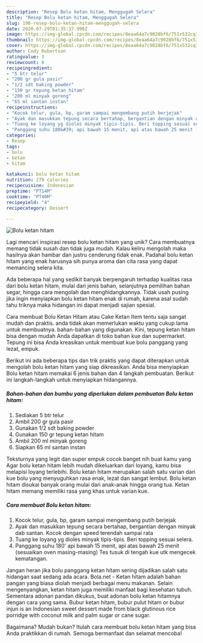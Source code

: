 ```yaml
---
description: "Resep Bolu ketan hitam, Menggugah Selera"
title: "Resep Bolu ketan hitam, Menggugah Selera"
slug: 196-resep-bolu-ketan-hitam-menggugah-selera
date: 2020-07-29T01:35:37.996Z
image: https://img-global.cpcdn.com/recipes/8eaa64a7c9028bf6/751x532cq70/bolu-ketan-hitam-foto-resep-utama.jpg
thumbnail: https://img-global.cpcdn.com/recipes/8eaa64a7c9028bf6/751x532cq70/bolu-ketan-hitam-foto-resep-utama.jpg
cover: https://img-global.cpcdn.com/recipes/8eaa64a7c9028bf6/751x532cq70/bolu-ketan-hitam-foto-resep-utama.jpg
author: Cody Robertson
ratingvalue: 3
reviewcount: 8
recipeingredient:
- "5 btr telur"
- "200 gr gula pasir"
- "1/2 sdt baking powder"
- "150 gr tepung ketan hitam"
- "200 ml minyak goreng"
- "65 ml santan instan"
recipeinstructions:
- "Kocok telur, gula, bp, garam sampai mengembang putih berjejak"
- "Ayak dan masukkan tepung secara bertahap, bergantian dengan minyak dab santan. Kocok dengan speed terendah sampai rata"
- "Tuang ke loyang yg dioles minyak tipis-tipis. Beri topping sesuai selera."
- "Panggang suhu 180&#39; api bawah 15 menit, api atas bawah 25 menit (sesuaikan oven masing-masing) Tes tusuk di tengah kue utk mengecek kematangan."
categories:
- Resep
tags:
- bolu
- ketan
- hitam

katakunci: bolu ketan hitam 
nutrition: 279 calories
recipecuisine: Indonesian
preptime: "PT14M"
cooktime: "PT40M"
recipeyield: "4"
recipecategory: Dessert

---
```



![Bolu ketan hitam](https://img-global.cpcdn.com/recipes/8eaa64a7c9028bf6/751x532cq70/bolu-ketan-hitam-foto-resep-utama.jpg)

Lagi mencari inspirasi resep bolu ketan hitam yang unik? Cara membuatnya memang tidak susah dan tidak juga mudah. Kalau keliru mengolah maka hasilnya akan hambar dan justru cenderung tidak enak. Padahal bolu ketan hitam yang enak harusnya sih punya aroma dan cita rasa yang dapat memancing selera kita.

Ada beberapa hal yang sedikit banyak berpengaruh terhadap kualitas rasa dari bolu ketan hitam, mulai dari jenis bahan, selanjutnya pemilihan bahan segar, hingga cara mengolah dan menghidangkannya. Tidak usah pusing jika ingin menyiapkan bolu ketan hitam enak di rumah, karena asal sudah tahu triknya maka hidangan ini dapat menjadi sajian spesial.

Cara membuat Bolu Ketan Hitam atau Cake Ketan Item tentu saja sangat mudah dan praktis. anda tidak akan memerlukan waktu yang cukup lama untuk membuatnya. bahan-bahan yang digunakan. Kini, tepung ketan hitam bisa dengan mudah Anda dapatkan di toko bahan kue dan supermarket. Tepung ini bisa Anda kreasikan untuk membuat kue bolu panggang yang lezat, empuk.


Berikut ini ada beberapa tips dan trik praktis yang dapat diterapkan untuk mengolah bolu ketan hitam yang siap dikreasikan. Anda bisa menyiapkan Bolu ketan hitam memakai 6 jenis bahan dan 4 langkah pembuatan. Berikut ini langkah-langkah untuk menyiapkan hidangannya.

<!--inarticleads1-->

##### Bahan-bahan dan bumbu yang diperlukan dalam pembuatan Bolu ketan hitam:

1. Sediakan 5 btr telur
1. Ambil 200 gr gula pasir
1. Gunakan 1/2 sdt baking powder
1. Gunakan 150 gr tepung ketan hitam
1. Ambil 200 ml minyak goreng
1. Siapkan 65 ml santan instan


Teksturnya yang legit dan super empuk cocok banget nih buat kamu yang Agar bolu ketan hitam lebih mudah dikeluarkan dari loyang, kamu bisa melapisi loyang terlebihi. Bolu ketan hitam merupakan salah satu varian dari kue bolu yang menyuguhkan rasa enak, lezat dan sangat lembut. Bolu ketan hitam disukai banyak orang mulai dari anak-anak hingga orang tua. Ketan hitam memang memiliki rasa yang khas untuk varian kue. 

<!--inarticleads2-->

##### Cara membuat Bolu ketan hitam:

1. Kocok telur, gula, bp, garam sampai mengembang putih berjejak
1. Ayak dan masukkan tepung secara bertahap, bergantian dengan minyak dab santan. Kocok dengan speed terendah sampai rata
1. Tuang ke loyang yg dioles minyak tipis-tipis. Beri topping sesuai selera.
1. Panggang suhu 180&#39; api bawah 15 menit, api atas bawah 25 menit (sesuaikan oven masing-masing) Tes tusuk di tengah kue utk mengecek kematangan.


Jangan heran jika bolu panggang ketan hitam sering dijadikan salah satu hidangan saat sedang ada acara. Bola.net - Ketan hitam adalah bahan pangan yang biasa diolah menjadi berbagai menu makanan. Selain mengenyangkan, ketan hitam juga memiliki manfaat bagi kesehatan tubuh. Sementara adonan pandan dikukus, buat adonan bolu ketan hitamnya dengan cara yang sama. Bubur ketan hitam, bubur pulut hitam or bubur injun is an Indonesian sweet dessert made from black glutinous rice porridge with coconut milk and palm sugar or cane sugar. 

Bagaimana? Mudah bukan? Itulah cara membuat bolu ketan hitam yang bisa Anda praktikkan di rumah. Semoga bermanfaat dan selamat mencoba!

